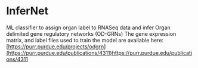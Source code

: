# InferNet
ML classifier to assign organ label to RNASeq data and infer Organ delimited gene regulatory networks (OD-GRNs)
The gene expression matrix, and label files used to train the model are available here: [https://purr.purdue.edu/projects/odgrn](https://purr.purdue.edu/publications/4311)https://purr.purdue.edu/publications/4311
